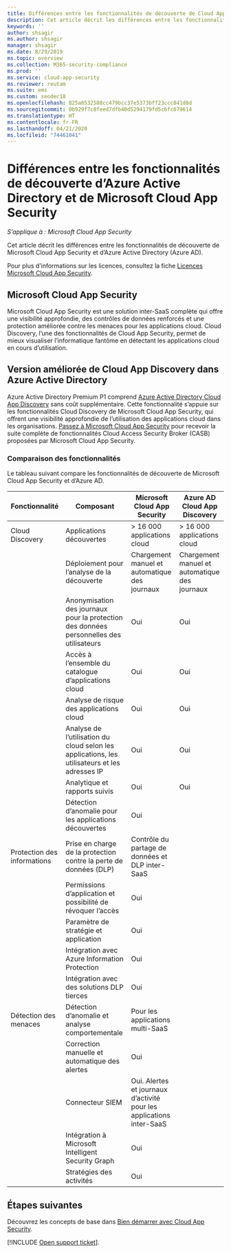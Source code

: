 ```yaml
---
title: Différences entre les fonctionnalités de découverte de Cloud App Security et d’Azure AD
description: Cet article décrit les différences entre les fonctionnalités de découverte de Microsoft Cloud App Security et d’Azure AD.
keywords: ''
author: shsagir
ms.author: shsagir
manager: shsagir
ms.date: 8/29/2019
ms.topic: overview
ms.collection: M365-security-compliance
ms.prod: ''
ms.service: cloud-app-security
ms.reviewer: reutam
ms.suite: ems
ms.custom: seodec18
ms.openlocfilehash: 825a8532588cc479bcc37e5373bff23ccc841d8d
ms.sourcegitcommit: 0b929f7c8feed7dfb40d5294179fd5c6fc079614
ms.translationtype: HT
ms.contentlocale: fr-FR
ms.lasthandoff: 04/21/2020
ms.locfileid: "74461041"
---
```

# <a name="what-are-the-differences-in-discovery-capabilities-for-azure-active-directory-and-microsoft-cloud-app-security"></a>Différences entre les fonctionnalités de découverte d’Azure Active Directory et de Microsoft Cloud App Security

*S’applique à : Microsoft Cloud App Security*

Cet article décrit les différences entre les fonctionnalités de découverte de Microsoft Cloud App Security et d’Azure Active Directory (Azure AD).

Pour plus d’informations sur les licences, consultez la fiche [Licences Microsoft Cloud App Security](https://aka.ms/mcaslicensing).

## <a name="microsoft-cloud-app-security"></a>Microsoft Cloud App Security

Microsoft Cloud App Security est une solution inter-SaaS complète qui offre une visibilité approfondie, des contrôles de données renforcés et une protection améliorée contre les menaces pour les applications cloud. Cloud Discovery, l’une des fonctionnalités de Cloud App Security, permet de mieux visualiser l’informatique fantôme en détectant les applications cloud en cours d’utilisation.

## <a name="enhanced-cloud-app-discovery-in-azure-active-directory"></a>Version améliorée de Cloud App Discovery dans Azure Active Directory

Azure Active Directory Premium P1 comprend [Azure Active Directory Cloud App Discovery](https://aka.ms/caddocsnew) sans coût supplémentaire. Cette fonctionnalité s’appuie sur les fonctionnalités Cloud Discovery de Microsoft Cloud App Security, qui offrent une visibilité approfondie de l’utilisation des applications cloud dans les organisations. [Passez à Microsoft Cloud App Security](https://www.microsoft.com/cloud-platform/cloud-app-security) pour recevoir la suite complète de fonctionnalités Cloud Access Security Broker (CASB) proposées par Microsoft Cloud App Security.

### <a name="feature-comparison"></a>Comparaison des fonctionnalités

Le tableau suivant compare les fonctionnalités de découverte de Microsoft Cloud App Security et d’Azure AD.

|Fonctionnalité|Composant|Microsoft Cloud App Security|Azure AD Cloud App Discovery|
|----|----|----|----|
|Cloud Discovery|Applications découvertes|> 16 000 applications cloud|> 16 000 applications cloud|
||Déploiement pour l’analyse de la découverte|Chargement manuel et automatique des journaux|Chargement manuel et automatique des journaux|
||Anonymisation des journaux pour la protection des données personnelles des utilisateurs|Oui|Oui|
||Accès à l’ensemble du catalogue d’applications cloud|Oui|Oui|
||Analyse de risque des applications cloud|Oui|Oui|
||Analyse de l’utilisation du cloud selon les applications, les utilisateurs et les adresses IP|Oui|Oui|
||Analytique et rapports suivis|Oui|Oui|
||Détection d’anomalie pour les applications découvertes|Oui||
|Protection des informations|Prise en charge de la protection contre la perte de données (DLP)|Contrôle du partage de données et DLP inter-SaaS||
||Permissions d’application et possibilité de révoquer l’accès|Oui||
||Paramètre de stratégie et application|Oui||
||Intégration avec Azure Information Protection |Oui||
||Intégration avec des solutions DLP tierces|Oui||
|Détection des menaces|Détection d’anomalie et analyse comportementale|Pour les applications multi-SaaS||
||Correction manuelle et automatique des alertes|Oui||
||Connecteur SIEM|Oui. Alertes et journaux d’activité pour les applications inter-SaaS||
||Intégration à Microsoft Intelligent Security Graph|Oui||
||Stratégies des activités|Oui||

## <a name="next-steps"></a>Étapes suivantes

Découvrez les concepts de base dans [Bien démarrer avec Cloud App Security](getting-started-with-cloud-app-security.md).

[!INCLUDE [Open support ticket](includes/support.md)].
